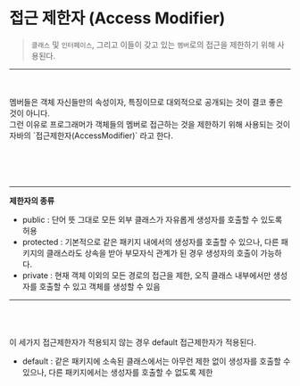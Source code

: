 # 접근 제한자 (Access Modifier)

> `클래스` 및 `인터페이스`, 그리고 이들이 갖고 있는 `멤버`로의 접근을 제한하기 위해 사용된다.
---
<br/>
<br/>
멤버들은 객체 자신들만의 속성이자, 특징이므로 대외적으로 공개되는 것이 결코 좋은 것이 아니다.<br/>
그런 이유로 프로그래머가 객체들의 멤버로 접근하는 것을 제한하기 위해 사용되는 것이 자바의 `접근제한자(AccessModifier)` 라고 한다.<br/><br/><br/>
<br/>
<br/>

---
**제한자의 종류**<br/>

* public : 단어 뜻 그대로 모든 외부 클래스가 자유롭게 생성자를 호출할 수 있도록 허용<br/>
* protected : 기본적으로 같은 패키지 내에서의 생성자를 호출할 수 있으나, 다른 패키지의 클래스라도 상속을 받아 부모자식 관계가 된 경우 생성자의 호출이 가능하다.<br/>
* private : 현재 객체 이외의 모든 경로의 접근을 제한, 오직 클래스 내부에서만 생성자를 호출할 수 있고 객체를 생성할 수 있음<br/>


---
<br/><br/><br/>
이 세가지 접근제한자가 적용되지 않는 경우 default 접근제한자가 적용된다.<br/>
* default : 같은 패키지에 소속된 클래스에서는 아무런 제한 없이 생성자를 호출할 수 있으나, 다른 패키지에서는 생성자를 호출할 수 없도록 제한<br/>
